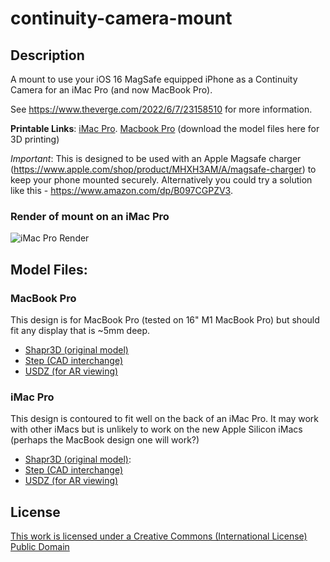 # continuity-camera-mount

## Description

A mount to use your iOS 16 MagSafe equipped iPhone as a Continuity Camera for an iMac Pro (and now MacBook Pro).

See https://www.theverge.com/2022/6/7/23158510 for more information.

**Printable Links**: [iMac Pro](https://www.printables.com/model/225801-imac-pro-continuity-camera-mount). [Macbook Pro](https://www.printables.com/model/226109-macbook-pro-continuity-camera-mount) (download the model files here for 3D printing)

*Important*: This is designed to be used with an Apple Magsafe charger (https://www.apple.com/shop/product/MHXH3AM/A/magsafe-charger) to keep your phone mounted securely. Alternatively you could try a solution like this - https://www.amazon.com/dp/B097CGPZV3.

### Render of mount on an iMac Pro

![iMac Pro Render](Images/IMG_0018.PNG)

## Model Files:

### MacBook Pro

This design is for MacBook Pro (tested on 16" M1 MacBook Pro) but should fit any display that is ~5mm deep.

* [Shapr3D (original model)](Models/iMac%20Pro%20Continuity%20Camera%20Mount.shapr)
* [Step (CAD interchange)](Models/iMac%20Pro%20Continuity%20Camera%20Mount.step)
* [USDZ (for AR viewing)](Models/iMac%20Pro%20Continuity%20Camera%20Mount.usdz)

### iMac Pro

This design is contoured to fit well on the back of an iMac Pro. It may work with other iMacs but is unlikely to work on the new Apple Silicon iMacs (perhaps the MacBook design one will work?)

* [Shapr3D (original model)](Models/iMac%20Pro%20Continuity%20Camera%20Mount.shapr):
* [Step (CAD interchange)](Models/iMac%20Pro%20Continuity%20Camera%20Mount.step)
* [USDZ (for AR viewing)](Models/iMac%20Pro%20Continuity%20Camera%20Mount.usdz)

## License

[This work is licensed under a
Creative Commons (International License)
Public Domain](https://creativecommons.org/share-your-work/public-domain/cc0/)
